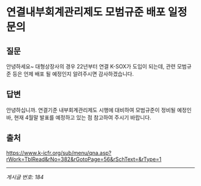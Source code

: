 # 연결내부회계관리제도 모범규준 배포 일정 문의

## 질문
안녕하세요~
대형상장사의 경우 22년부터 연결 K-SOX가 도입이 되는데,
관련 모범규준 등은 언제 배포 될 예정인지 알려주시면 감사하겠습니다.

## 답변
안녕하십니까.
연결기준 내부회계관리제도 시행에 대비하여 모범규준이 정비될 예정인 바, 현재 4월말 발표를 예정하고 있는 점 참고하여 주시기 바랍니다.

## 출처
https://www.k-icfr.org/sub/menu/qna.asp?rWork=TblRead&rNo=382&rGotoPage=56&rSchText=&rType=1

---
*게시글 번호: 184*
